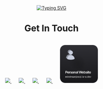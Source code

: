 <div align="center">
<a href="https://git.io/typing-svg"><img src="https://readme-typing-svg.demolab.com?font=Fira+Code&weight=700&size=50&duration=3000&pause=01&color=d1d7e0&center=true&vCenter=true&multiline=true&width=770&height=135&lines=Hello+There%F0%9F%91%8B;I+am+Edwin+Sanjo+Soji" alt="Typing SVG" /></a>

</div>

<div align="center">
<h1 align="center"> Get In Touch</h1>
  <br>
  <a href="https://instagram.com/_edwin_12_">
    <img src="https://bentos.jkominovic.dev/api/v1/bento-cards?url=https://instagram.com/_edwin_12_&size=square&rounded=12" width="120"/>
  </a>&nbsp;&nbsp;&nbsp;&nbsp;&nbsp;
  <a href="https://linkedin.com/in/edwin-sanjo-soji" >
    <img src="https://bentos.jkominovic.dev/api/v1/bento-cards?url=https://linkedin.com/in/edwin-sanjo-soji&size=square&rounded=12" width="120"/>
  </a>&nbsp;&nbsp;&nbsp;&nbsp;&nbsp;
  <a href="https://x.com/edwinsanjosoji">
    <img src="https://bentos.jkominovic.dev/api/v1/bento-cards?url=https://x.com/edwinsanjosoji&size=square&rounded=12" width="120"/>
  </a>&nbsp;&nbsp;&nbsp;&nbsp;&nbsp;
  <a href="https://discord.com/">
    <img src="https://bentos.jkominovic.dev/api/v1/bento-cards?url=https://discord.com/&size=square&rounded=12" width="120"/>
  </a>&nbsp;&nbsp;&nbsp;&nbsp;&nbsp;
  <a href="https://edwinsanjosoji.is-a.dev/">
    <img src="https://raw.githubusercontent.com/edwinsanjo/edwinsanjo/refs/heads/main/assets/Group2.png" width="120"/>
  </a>
</div>
